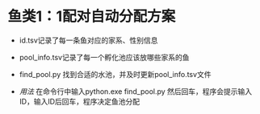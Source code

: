 # 鱼类1：1配对自动分配方案

- id.tsv记录了每一条鱼对应的家系、性别信息

- pool_info.tsv记录了每一个孵化池应该放哪些家系的鱼

- find_pool.py 找到合适的水池，并及时更新pool_info.tsv文件

- *用法*
  在命令行中输入python.exe find_pool.py 然后回车，程序会提示输入ID，输入ID后回车，程序决定鱼池分配
